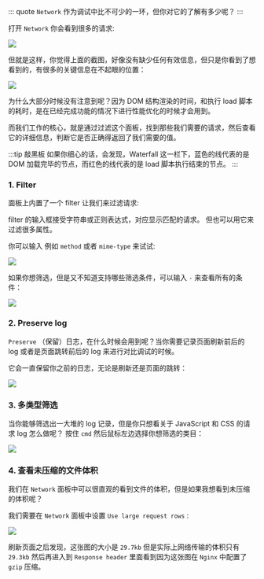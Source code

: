 ::: quote
`Network` 作为调试中比不可少的一环，但你对它的了解有多少呢？
:::

打开 `Network` 你会看到很多的请求:

![](https://wingman-1300536089.cos.ap-shanghai.myqcloud.com/chrome/C04/network-overview.png)

但就是这样，你觉得上面的截图，好像没有缺少任何有效信息，但只是你看到了想看到的，有很多的关键信息在不起眼的位置：

![](https://wingman-1300536089.cos.ap-shanghai.myqcloud.com/chrome/C04/DOM_LOAD_Time.png)

为什么大部分时候没有注意到呢？因为 DOM 结构渲染的时间，和执行 load 脚本的耗时，是在已经完成功能的情况下进行性能优化的时候才会用到。

而我们工作的核心，就是通过过滤这个面板，找到那些我们需要的请求，然后查看它的详细信息，判断它是否正确得返回了我们需要的值。

:::tip 敲黑板
如果你细心的话，会发现，Waterfall 这一栏下，蓝色的线代表的是DOM 加载完毕的节点，而红色的线代表的是 load 脚本执行结束的节点。
:::

### 1. Filter

面板上内置了一个 filter 让我们来过滤请求:

filter 的输入框接受字符串或正则表达式，对应显示匹配的请求。 但也可以用它来过滤很多属性。

你可以输入 例如 `method` 或者 `mime-type` 来试试:

![](https://wingman-1300536089.cos.ap-shanghai.myqcloud.com/chrome/C04/network-search.gif)

如果你想筛选，但是又不知道支持哪些筛选条件，可以输入 `-` 来查看所有的条件：

![](https://wingman-1300536089.cos.ap-shanghai.myqcloud.com/chrome/C04/network-search02.png)

### 2. Preserve log

`Preserve` （保留）日志，在什么时候会用到呢？当你需要记录页面刷新前后的 log 或者是页面跳转前后的 log 来进行对比调试的时候。

它会一直保留你之前的日志，无论是刷新还是页面的跳转：

![](https://wingman-1300536089.cos.ap-shanghai.myqcloud.com/chrome/C04/Preserve_log.gif)

### 3. 多类型筛选

当你能够筛选出一大堆的 log 记录，但是你只想看关于 JavaScript 和 CSS 的请求 log 怎么做呢？
按住 `cmd` 然后鼠标左边选择你想筛选的类目：

![](https://wingman-1300536089.cos.ap-shanghai.myqcloud.com/chrome/C04/select.gif)

### 4. 查看未压缩的文件体积

我们在 `Network` 面板中可以很直观的看到文件的体积，但是如果我想看到未压缩的体积呢？

我们需要在 `Network` 面板中设置 `Use large request rows` :

![](https://wingman-1300536089.cos.ap-shanghai.myqcloud.com/chrome/C04/large_request_rows.gif)

刷新页面之后发现，这张图的大小是 `29.7kb` 但是实际上网络传输的体积只有 `29.3kb` 然后再进入到 `Response header` 里面看到因为这张图在 `Nginx` 中配置了 `gzip` 压缩。
